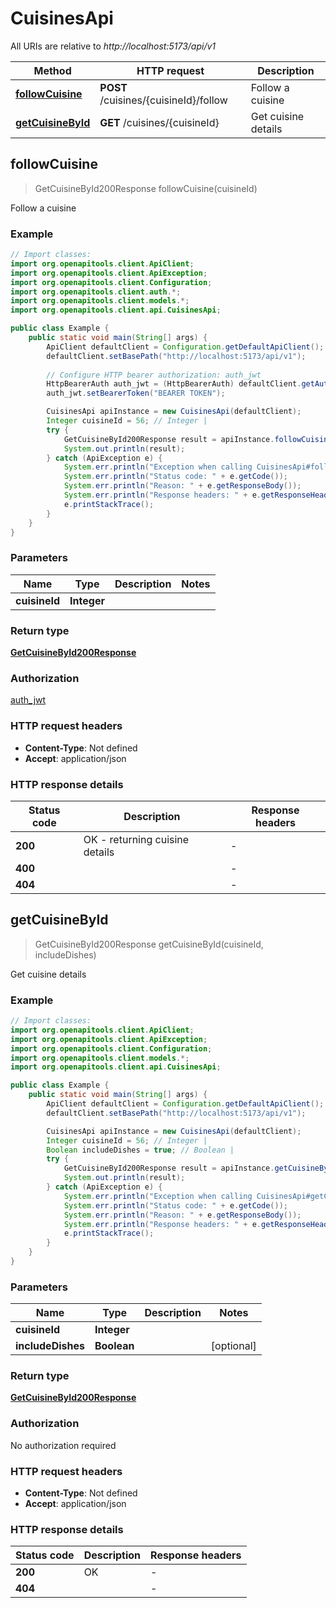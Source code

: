 # CuisinesApi

All URIs are relative to *http://localhost:5173/api/v1*

| Method | HTTP request | Description |
|------------- | ------------- | -------------|
| [**followCuisine**](CuisinesApi.md#followCuisine) | **POST** /cuisines/{cuisineId}/follow | Follow a cuisine |
| [**getCuisineById**](CuisinesApi.md#getCuisineById) | **GET** /cuisines/{cuisineId} | Get cuisine details |



## followCuisine

> GetCuisineById200Response followCuisine(cuisineId)

Follow a cuisine

### Example

```java
// Import classes:
import org.openapitools.client.ApiClient;
import org.openapitools.client.ApiException;
import org.openapitools.client.Configuration;
import org.openapitools.client.auth.*;
import org.openapitools.client.models.*;
import org.openapitools.client.api.CuisinesApi;

public class Example {
    public static void main(String[] args) {
        ApiClient defaultClient = Configuration.getDefaultApiClient();
        defaultClient.setBasePath("http://localhost:5173/api/v1");
        
        // Configure HTTP bearer authorization: auth_jwt
        HttpBearerAuth auth_jwt = (HttpBearerAuth) defaultClient.getAuthentication("auth_jwt");
        auth_jwt.setBearerToken("BEARER TOKEN");

        CuisinesApi apiInstance = new CuisinesApi(defaultClient);
        Integer cuisineId = 56; // Integer | 
        try {
            GetCuisineById200Response result = apiInstance.followCuisine(cuisineId);
            System.out.println(result);
        } catch (ApiException e) {
            System.err.println("Exception when calling CuisinesApi#followCuisine");
            System.err.println("Status code: " + e.getCode());
            System.err.println("Reason: " + e.getResponseBody());
            System.err.println("Response headers: " + e.getResponseHeaders());
            e.printStackTrace();
        }
    }
}
```

### Parameters


| Name | Type | Description  | Notes |
|------------- | ------------- | ------------- | -------------|
| **cuisineId** | **Integer**|  | |

### Return type

[**GetCuisineById200Response**](GetCuisineById200Response.md)

### Authorization

[auth_jwt](../README.md#auth_jwt)

### HTTP request headers

- **Content-Type**: Not defined
- **Accept**: application/json


### HTTP response details
| Status code | Description | Response headers |
|-------------|-------------|------------------|
| **200** | OK - returning cuisine details |  -  |
| **400** |  |  -  |
| **404** |  |  -  |


## getCuisineById

> GetCuisineById200Response getCuisineById(cuisineId, includeDishes)

Get cuisine details

### Example

```java
// Import classes:
import org.openapitools.client.ApiClient;
import org.openapitools.client.ApiException;
import org.openapitools.client.Configuration;
import org.openapitools.client.models.*;
import org.openapitools.client.api.CuisinesApi;

public class Example {
    public static void main(String[] args) {
        ApiClient defaultClient = Configuration.getDefaultApiClient();
        defaultClient.setBasePath("http://localhost:5173/api/v1");

        CuisinesApi apiInstance = new CuisinesApi(defaultClient);
        Integer cuisineId = 56; // Integer | 
        Boolean includeDishes = true; // Boolean | 
        try {
            GetCuisineById200Response result = apiInstance.getCuisineById(cuisineId, includeDishes);
            System.out.println(result);
        } catch (ApiException e) {
            System.err.println("Exception when calling CuisinesApi#getCuisineById");
            System.err.println("Status code: " + e.getCode());
            System.err.println("Reason: " + e.getResponseBody());
            System.err.println("Response headers: " + e.getResponseHeaders());
            e.printStackTrace();
        }
    }
}
```

### Parameters


| Name | Type | Description  | Notes |
|------------- | ------------- | ------------- | -------------|
| **cuisineId** | **Integer**|  | |
| **includeDishes** | **Boolean**|  | [optional] |

### Return type

[**GetCuisineById200Response**](GetCuisineById200Response.md)

### Authorization

No authorization required

### HTTP request headers

- **Content-Type**: Not defined
- **Accept**: application/json


### HTTP response details
| Status code | Description | Response headers |
|-------------|-------------|------------------|
| **200** | OK |  -  |
| **404** |  |  -  |

